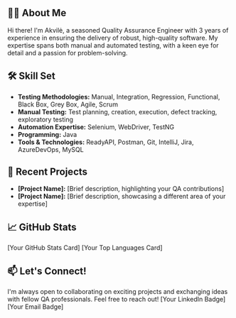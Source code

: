 
## 👨‍💻 About Me

Hi there! I'm Akvilė, a seasoned Quality Assurance Engineer with 3 years of experience in ensuring the delivery of robust, high-quality software. My expertise spans both manual and automated testing, with a keen eye for detail and a passion for problem-solving.

## 🛠️ Skill Set

* **Testing Methodologies:** Manual, Integration, Regression, Functional, Black Box, Grey Box, Agile, Scrum
* **Manual Testing:** Test planning, creation,  execution, defect tracking, exploratory testing
* **Automation Expertise:** Selenium, WebDriver, TestNG
* **Programming:** Java
* **Tools & Technologies:** ReadyAPI, Postman, Git, IntelliJ, Jira, AzureDevOps, MySQL

## 🚀 Recent Projects

* **[Project Name]:** [Brief description, highlighting your QA contributions]
* **[Project Name]:** [Brief description, showcasing a different area of your expertise]

## 📈 GitHub Stats

[Your GitHub Stats Card]
[Your Top Languages Card]

## 📫 Let's Connect!

I'm always open to collaborating on exciting projects and exchanging ideas with fellow QA professionals. Feel free to reach out!
[Your LinkedIn Badge] [Your Email Badge]
